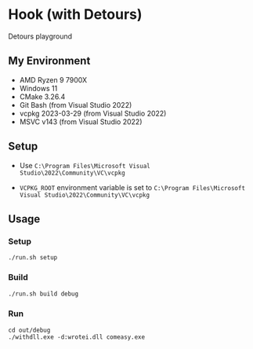 # Hook (with Detours)

Detours playground

## My Environment

- AMD Ryzen 9 7900X
- Windows 11
- CMake 3.26.4
- Git Bash (from Visual Studio 2022)
- vcpkg 2023-03-29 (from Visual Studio 2022)
- MSVC v143 (from Visual Studio 2022)

## Setup

- Use `C:\Program Files\Microsoft Visual Studio\2022\Community\VC\vcpkg`

- `VCPKG_ROOT` environment variable is set to `C:\Program Files\Microsoft Visual Studio\2022\Community\VC\vcpkg`

## Usage

### Setup

```
./run.sh setup
```
### Build
```bash
./run.sh build debug
```

### Run
```
cd out/debug
./withdll.exe -d:wrotei.dll comeasy.exe
```
